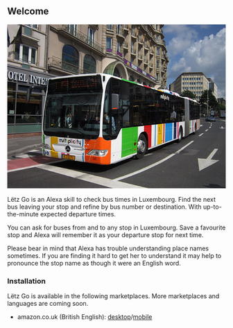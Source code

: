 ## Welcome

![Photo of a bus in Luxembourg](bus.jpg)

Lëtz Go is an Alexa skill to check bus times in Luxembourg. Find the next bus leaving your stop and refine by bus number or destination. With up-to-the-minute expected departure times.

You can ask for buses from and to any stop in Luxembourg. Save a favourite stop and Alexa will remember it as your departure stop for next time.

Please bear in mind that Alexa has trouble understanding place names sometimes. If you are finding it hard to get her to understand it may help to pronounce the stop name as though it were an English word.

### Installation

Lëtz Go is available in the following marketplaces. More marketplaces and languages are coming soon.

* amazon.co.uk (British English): [desktop](https://www.amazon.co.uk/dp/B085C3W99K/)/[mobile](https://skills-store.amazon.com/deeplink/dp/B085C3W99K)
